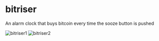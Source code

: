 # bitriser

An alarm clock that buys bitcoin every time the sooze button is pushed

![bitriser1](images/bitriser1)
![bitriser2](images/bitriser2)
